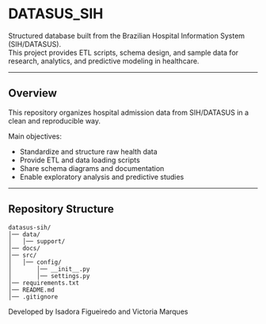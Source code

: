 # DATASUS_SIH

Structured database built from the Brazilian Hospital Information System (SIH/DATASUS).  
This project provides ETL scripts, schema design, and sample data for research, analytics, and predictive modeling in healthcare.

---

## Overview
This repository organizes hospital admission data from SIH/DATASUS in a clean and reproducible way.

Main objectives:
- Standardize and structure raw health data
- Provide ETL and data loading scripts
- Share schema diagrams and documentation
- Enable exploratory analysis and predictive studies

---

## Repository Structure

```
datasus-sih/
│── data/
│   │── support/
│── docs/
│── src/
│   │── config/
│       │── __init__.py
│       │── settings.py
│── requirements.txt
│── README.md
│── .gitignore
```

Developed by Isadora Figueiredo and Victoria Marques
